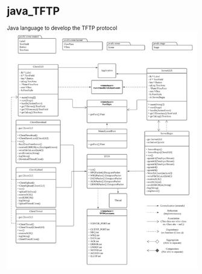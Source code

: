 # java_TFTP

Java language to develop the TFTP protocol
<br>
<img src = "https://github.com/err03/java_TFTP/blob/project/tftp_UML.png" alt="flowchart" title="game of life">
